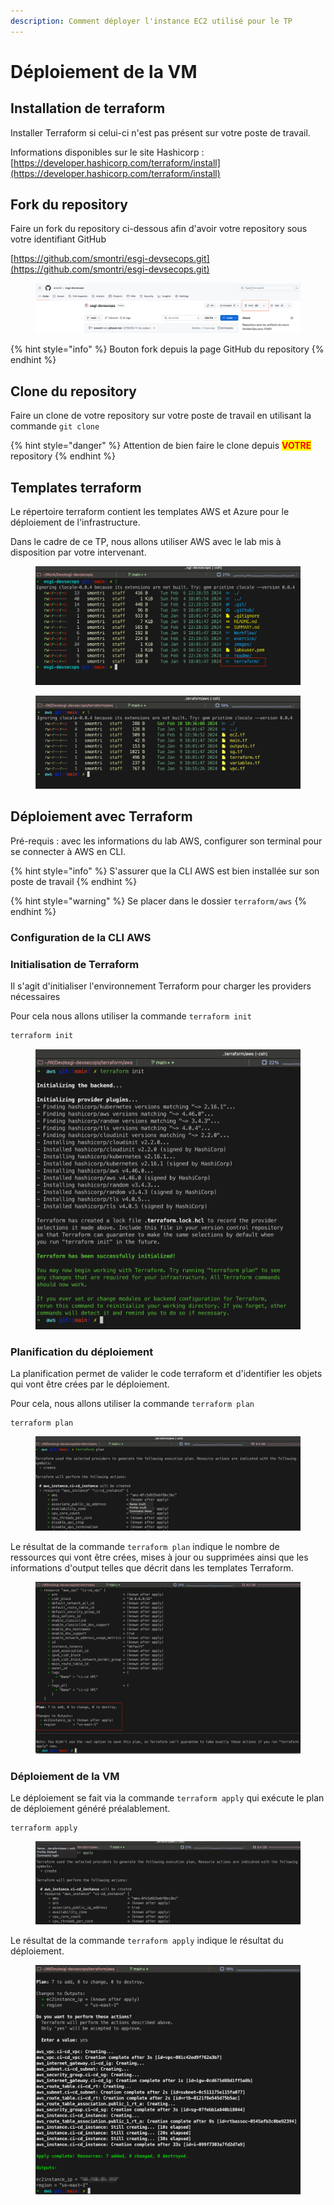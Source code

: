 ```yaml
---
description: Comment déployer l'instance EC2 utilisé pour le TP
---
```


# Déploiement de la VM

## Installation de terraform&#x20;

Installer Terraform si celui-ci n'est pas présent sur votre poste de travail.

Informations disponibles sur le site Hashicorp : [https://developer.hashicorp.com/terraform/install](https://developer.hashicorp.com/terraform/install)

## Fork du repository

Faire un fork du repository ci-dessous afin d'avoir votre repository sous votre identifiant GitHub

&#x20;[https://github.com/smontri/esgi-devsecops.git](https://github.com/smontri/esgi-devsecops.git)

<figure><img src="../.gitbook/assets/image.png" alt=""><figcaption></figcaption></figure>

{% hint style="info" %}
Bouton fork depuis la page GitHub du repository
{% endhint %}

## Clone du repository

Faire un clone de votre repository sur votre poste de travail en utilisant la commande `git clone`

{% hint style="danger" %}
Attention de bien faire le clone depuis <mark style="color:red;">**VOTRE**</mark> repository
{% endhint %}

## Templates terraform

Le répertoire terraform contient les templates AWS et Azure pour le déploiement de l'infrastructure.

Dans le cadre de ce TP, nous allons utiliser AWS avec le lab mis à disposition par votre intervenant.

<figure><img src="../.gitbook/assets/image (1).png" alt=""><figcaption></figcaption></figure>

<figure><img src="../.gitbook/assets/image (3).png" alt=""><figcaption></figcaption></figure>

## Déploiement avec Terraform

Pré-requis : avec les informations du lab AWS, configurer son terminal pour se connecter à AWS en CLI.

{% hint style="info" %}
S'assurer que la CLI AWS est bien installée sur son poste de travail
{% endhint %}

{% hint style="warning" %}
Se placer dans le dossier `terraform/aws`
{% endhint %}

### Configuration de la CLI AWS



### Initialisation de Terraform

Il s'agit d'initialiser l'environnement Terraform pour charger les providers nécessaires

Pour cela nous allons utiliser la commande `terraform init`

```bash
terraform init
```

<figure><img src="../.gitbook/assets/image (4).png" alt=""><figcaption></figcaption></figure>

### Planification du déploiement

La planification permet de valider le code terraform et d'identifier les objets qui vont être crées par le déploiement.

Pour cela, nous allons utiliser la commande `terraform plan`

```hcl
terraform plan
```

<figure><img src="../.gitbook/assets/image (5).png" alt=""><figcaption></figcaption></figure>

Le résultat de la commande `terraform plan` indique le nombre de ressources qui vont être crées, mises à jour ou supprimées ainsi que les informations d'output telles que décrit dans les templates Terraform.

<figure><img src="../.gitbook/assets/image (6).png" alt=""><figcaption></figcaption></figure>

### Déploiement de la VM

Le déploiement se fait via la commande `terraform apply` qui exécute le plan de déploiement généré préalablement.

```hcl
terraform apply
```

<figure><img src="../.gitbook/assets/image (8).png" alt=""><figcaption></figcaption></figure>

Le résultat de la commande `terraform apply` indique le résultat du déploiement.

<figure><img src="../.gitbook/assets/image (10).png" alt=""><figcaption></figcaption></figure>



